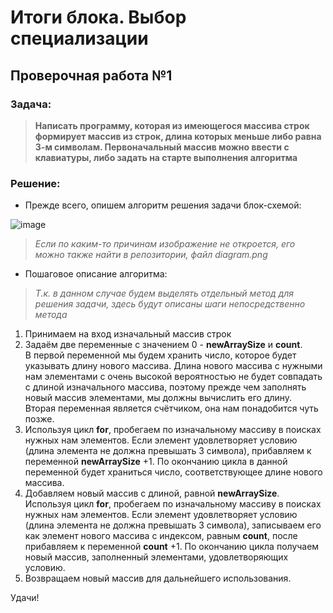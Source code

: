 # Итоги блока. Выбор специализации
## Проверочная работа №1

### Задача:

>**Написать программу, которая из имеющегося массива строк формирует массив
из строк, длина которых меньше либо равна 3-м символам. Первоначальный массив можно ввести с клавиатуры, либо задать на старте выполнения алгоритма**

### Решение:
- Прежде всего, опишем алгоритм решения задачи блок-схемой:

![image](https://ibb.co/pdXvQdp)

>*Если по каким-то причинам изображение не откроется, его можно также найти в репозитории, файл diagram.png*

- Пошаговое описание алгоритма:
>*Т.к. в данном случае будем выделять отдельный метод для решения задачи, здесь будут описаны шаги непосредственно метода*
1. Принимаем на вход изначальный массив строк
2. Задаём две переменные с значением 0 - **newArraySize** и **count**.  
В первой переменной мы будем хранить число, которое будет указывать длину нового массива. Длина нового массива с нужными нам элементами с очень высокой вероятностью не будет совпадать с длиной изначального массива, поэтому прежде чем заполнять новый массив элементами, мы должны вычислить его длину.  
Вторая переменная является счётчиком, она нам понадобится чуть позже.
3. Используя цикл **for**, пробегаем по изначальному массиву в поисках нужных нам элементов. Если элемент удовлетворяет условию (длина элемента не должна превышать 3 символа), прибавляем к переменной **newArraySize** +1. По окончанию цикла в данной переменной будет храниться число, соответствующее длине нового массива.
4. Добавляем новый массив с длиной, равной **newArraySize**. Используя цикл **for**, пробегаем по изначальному массиву в поисках нужных нам элементов. Если элемент удовлетворяет условию (длина элемента не должна превышать 3 символа), записываем его как элемент нового массива с индексом, равным **count**, после прибавляем к переменной **count** +1. По окончанию цикла получаем новый массив, заполненный элементами, удовлетворяющих условию.
5. Возвращаем новый массив для дальнейшего использования.

Удачи!


